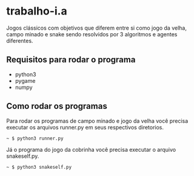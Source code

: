 # trabalho-i.a

Jogos clássicos com objetivos que diferem entre si como jogo da velha, campo minado e snake sendo resolvidos por 3 algoritmos e agentes diferentes.

## Requisitos para rodar o programa

- python3
- pygame
- numpy

## Como rodar os programas

Para rodar os programas de campo minado e jogo da velha você precisa executar os arquivos runner.py em seus respectivos diretorios.

`~ $ python3 runner.py`

 Já o programa do jogo da cobrinha você precisa executar o arquivo snakeself.py.

`~ $ python3 snakeself.py`
